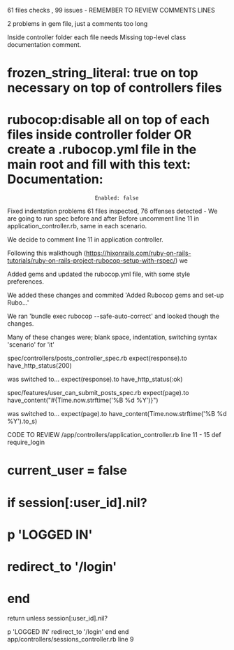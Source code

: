 61 files checks , 99 issues - REMEMBER TO REVIEW COMMENTS LINES


2 problems in gem file, just a comments too long

Inside controller folder each file needs
Missing top-level class documentation comment.

 # frozen_string_literal: true on top  necessary on top of controllers files


 # rubocop:disable all on top of each files inside controller folder OR create a .rubocop.yml file in the main root and fill with this text: Documentation:
  								Enabled: false



Fixed indentation problems
61 files inspected, 76 offenses detected - We are going to run spec before and after
Before uncomment line 11 in application_controller.rb, same in each scenario.

We decide to comment line 11 in application controller.


Following this walkthough (https://hixonrails.com/ruby-on-rails-tutorials/ruby-on-rails-project-rubocop-setup-with-rspec/) we

Added gems and updated the rubocop.yml file, with some style preferences.

We added these changes and commited 'Added Rubocop gems and set-up Rubo...'

We ran 'bundle exec rubocop --safe-auto-correct' and looked though the changes.

Many of these changes were; blank space, indentation, switching syntax 'scenario'
for 'it'


spec/controllers/posts_controller_spec.rb
expect(response).to have_http_status(200)

was switched to...
expect(response).to have_http_status(:ok)


spec/features/user_can_submit_posts_spec.rb
expect(page).to have_content("#{Time.now.strftime('%B %d %Y')}")

was switched to...
expect(page).to have_content(Time.now.strftime('%B %d %Y').to_s)









CODE TO REVIEW
/app/controllers/application_controller.rb line 11 - 15
def require_login
  # current_user = false
  # if session[:user_id].nil?
  #   p 'LOGGED IN'
  #   redirect_to '/login'
  # end
  return unless session[:user_id].nil?

  p 'LOGGED IN'
  redirect_to '/login'
end
end
app/controllers/sessions_controller.rb line 9

